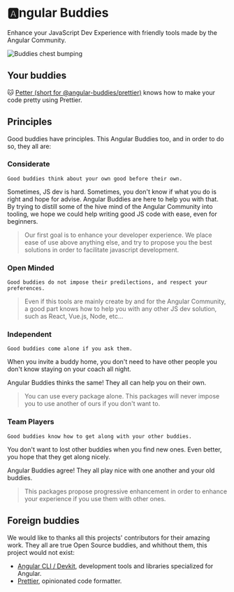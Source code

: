 # :a:ngular Buddies

Enhance your JavaScript Dev Experience with friendly tools made by the Angular Community.

![Buddies chest bumping](https://user-images.githubusercontent.com/7578400/47610724-bf87e200-da5c-11e8-8c24-91ece38a28df.gif)

## Your buddies

:cat: [Petter (short for @angular-buddies/prettier)](./packages/prettier/README.md) knows how to make your code pretty using Prettier.

## Principles

Good buddies have principles. This Angular Buddies too, and in order to do so, they all are:

### Considerate

`Good buddies think about your own good before their own.`

Sometimes, JS dev is hard. Sometimes, you don't know if what you do is right and hope for advise. Angular Buddies are here to help you with that. By trying to distill some of the hive mind of the Angular Community into tooling, we hope we could help writing good JS code with ease, even for beginners.

> Our first goal is to enhance your developer experience. We place ease of use above anything else, and try to propose you the best solutions in order to facilitate javascript development.

### Open Minded

`Good buddies do not impose their predilections, and respect your preferences.`

> Even if this tools are mainly create by and for the Angular Community, a good part knows how to help you with any other JS dev solution, such as React, Vue.js, Node, etc...

### Independent

`Good buddies come alone if you ask them.`

When you invite a buddy home, you don't need to have other people you don't know staying on your coach all night.

Angular Buddies thinks the same! They all can help you on their own.

> You can use every package alone. This packages will never impose you to use another of ours if you don't want to.

### Team Players

`Good buddies know how to get along with your other buddies.`

You don't want to lost other buddies when you find new ones. Even better, you hope that they get along nicely.

Angular Buddies agree! They all play nice with one another and your old buddies.

> This packages propose progressive enhancement in order to enhance your experience if you use them with other ones.

## Foreign buddies

We would like to thanks all this projects' contributors for their amazing work. They all are true Open Source buddies, and whithout them, this project would not exist:

* [Angular CLI / Devkit](https://github.com/angular/angular-cli), development tools and libraries specialized for Angular.
* [Prettier](https://github.com/prettier/prettier), opinionated code formatter.
